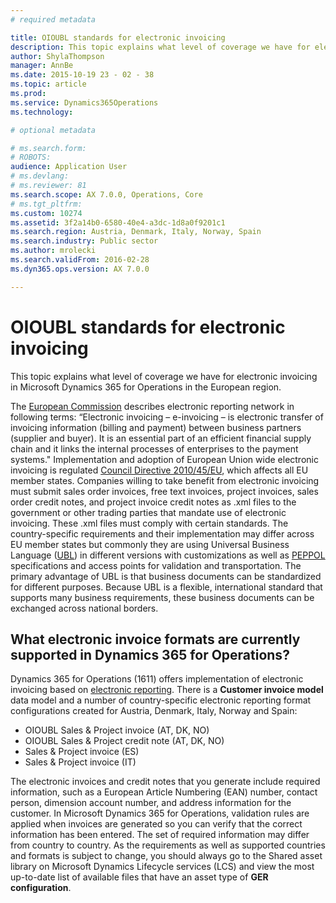 ```yaml
---
# required metadata

title: OIOUBL standards for electronic invoicing
description: This topic explains what level of coverage we have for electronic invoicing in Microsoft Dynamics 365 for Operations in the European region. 
author: ShylaThompson
manager: AnnBe
ms.date: 2015-10-19 23 - 02 - 38
ms.topic: article
ms.prod: 
ms.service: Dynamics365Operations
ms.technology: 

# optional metadata

# ms.search.form: 
# ROBOTS: 
audience: Application User
# ms.devlang: 
# ms.reviewer: 81
ms.search.scope: AX 7.0.0, Operations, Core
# ms.tgt_pltfrm: 
ms.custom: 10274
ms.assetid: 3f2a14b0-6580-40e4-a3dc-1d8a0f9201c1
ms.search.region: Austria, Denmark, Italy, Norway, Spain
ms.search.industry: Public sector
ms.author: mrolecki
ms.search.validFrom: 2016-02-28
ms.dyn365.ops.version: AX 7.0.0

---
```


# OIOUBL standards for electronic invoicing

This topic explains what level of coverage we have for electronic invoicing in Microsoft Dynamics 365 for Operations in the European region. 

The [European Commission](http://ec.europa.eu/finance/payments/einvoicing/index_en.htm) describes electronic reporting network in following terms: “Electronic invoicing – e-invoicing – is electronic transfer of invoicing information (billing and payment) between business partners (supplier and buyer). It is an essential part of an efficient financial supply chain and it links the internal processes of enterprises to the payment systems." Implementation and adoption of European Union wide electronic invoicing is regulated [Council Directive 2010/45/EU](http://eur-lex.europa.eu/LexUriServ/LexUriServ.do?uri=OJ:L:2010:189:0001:0008:EN:PDF), which affects all EU member states. Companies willing to take benefit from electronic invoicing must submit sales order invoices, free text invoices, project invoices, sales order credit notes, and project invoice credit notes as .xml files to the government or other trading parties that mandate use of electronic invoicing. These .xml files must comply with certain standards. The country-specific requirements and their implementation may differ across EU member states but commonly they are using Universal Business Language ([UBL](https://www.oasis-open.org/committees/tc_home.php?wg_abbrev=ubl)) in different versions with customizations as well as [PEPPOL](http://www.peppol.eu/peppol_elements/einvoicing) specifications and access points for validation and transportation. The primary advantage of UBL is that business documents can be standardized for different purposes. Because UBL is a flexible, international standard that supports many business requirements, these business documents can be exchanged across national borders.

What electronic invoice formats are currently supported in Dynamics 365 for Operations?
---------------------------------------------------------------------------------------

Dynamics 365 for Operations (1611) offers implementation of electronic invoicing based on [electronic reporting](/dev-itpro/analytics/general-electronic-reporting). There is a **Customer invoice model** data model and a number of country-specific electronic reporting format configurations created for Austria, Denmark, Italy, Norway and Spain:
-   OIOUBL Sales & Project invoice (AT, DK, NO)
-   OIOUBL Sales & Project credit note (AT, DK, NO)
-   Sales & Project invoice (ES)
-   Sales & Project invoice (IT)

The electronic invoices and credit notes that you generate include required information, such as a European Article Numbering (EAN) number, contact person, dimension account number, and address information for the customer. In Microsoft Dynamics 365 for Operations, validation rules are applied when invoices are generated so you can verify that the correct information has been entered. The set of required information may differ from country to country. As the requirements as well as supported countries and formats is subject to change, you should always go to the Shared asset library on Microsoft Dynamics Lifecycle services (LCS) and view the most up-to-date list of available files that have an asset type of **GER configuration**.
